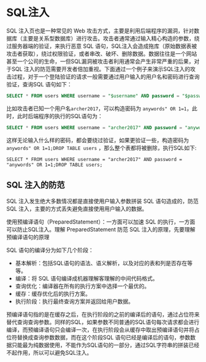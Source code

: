#  SQL注入

SQL 注入页也是一种常见的 Web 攻击方式，主要是利用后端程序的漏洞，针对数据库（主要是关系型数据库）进行攻击。攻击者通常通过输入精心构造的参数，绕过服务器端的验证，来执行恶意 SQL 语句，SQL注入会造成拖库（原始数据表被攻击者获取），绕过权限验证，或者串改、破坏、删除数据。数据往往是一个网站甚至一个公司的生命，一但SQL漏洞被攻击者利用通常会产生非常严重的后果，对于SQL 注入的防范需要开发者倍加重视。下面通过一个例子来演示SQL注入的攻击过程，对于一个登陆验证的请求一般需要通过用户输入的用户名和密码进行查询验证，查询SQL 语句如下： 

```sql
SELECT * FROM users WHERE username = "$username" AND password = "$password";
```

 比如攻击者已知一个用户名`archer2017`，可以构造密码为 `anywords" OR 1=1`，此时，此时后端程序的执行的SQL语句为： 

```sql
SELECT * FROM users WHERE username = "archer2017" AND password = "anywords" OR 1=1;
```

  这样无论输入什么样的密码，都会要绕过验证，如果更验证一些，构造密码为 `anywords" OR 1=1;DROP TABLE users` ，那么整个表都将被删除，执行SQL如下: 

```
SELECT * FROM users WHERE username = "archer2017" AND password = "anywords" OR 1=1;DROP TABLE users;
```

## SQL 注入的防范

 SQL 注入发生绝大多数情况都是直接使用户输入参数拼装 SQL 语句造成的，防范 SQL 注入，主要的方式丢失避免直接使用用户输入的数据。 

 使用预编译语句（PreparedStatement）：一方面可以加速 SQL 的执行，一方面可以防止SQL注入。理解 PreparedStatement 防范 SQL 注入的原理，先要理解预编译语句的原理

SQL 语句的编译分为如下几个阶段：

- 基本解析：包括SQL语句的语法、语义解析，以及对应的表和列是否存在等等。
- 编译：将 SQL 语句编译成机器理解客理解的中间代码格式。
- 查询优化：编译器在所有的执行方案中选择一个最优的。
- 缓存：缓存优化后的执行方案。
- 执行阶段：执行最终查询方案并返回给用户数据。

 预编译语句指的是在缓存之后，在执行阶段的之前的编译后的语句，通过占位符来替代查询查询参数。同样的SQL，如果参数不同普通的SQL语句每次请求都会进行编译，而预编译语句只会编译一次，在执行阶段会从缓存中取出预编译语句并将占位符替换成查询参数数据，而在这个阶段SQL 语句已经是编译后的语句，参数数据只能最为纯数据使用，不能作为SQL语句的一部分，通过SQL字符串的拼装已经不起作用，所以可以避免SQL注入。 

 

